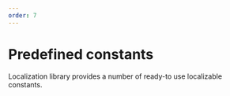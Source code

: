 ```yaml
---
order: 7
---
```


# Predefined constants

Localization library provides a number of ready-to use localizable constants.

<Entities type="constant" />
